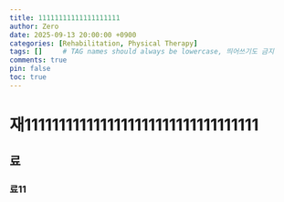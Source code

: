 ```yaml
---
title: 11111111111111111111
author: Zero
date: 2025-09-13 20:00:00 +0900
categories: [Rehabilitation, Physical Therapy]
tags: []     # TAG names should always be lowercase, 띄어쓰기도 금지
comments: true
pin: false
toc: true
---
```


# 재1111111111111111111111111111111111
## 료
### 료11
